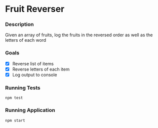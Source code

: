 # Fruit Reverser

### Description

Given an array of fruits, log the fruits in the reversed order as well as the letters of each word

### Goals

- [x] Reverse list of items
- [x] Reverse letters of each item
- [x] Log output to console

### Running Tests

`npm test`

### Running Application

`npm start`